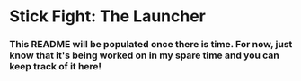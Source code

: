 # Stick Fight: The Launcher
### This README will be populated once there is time. For now, just know that it's being worked on in my spare time and you can keep track of it here!
